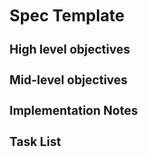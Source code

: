 # Spec Template

## High level objectives

## Mid-level objectives

## Implementation Notes

## Task List